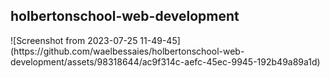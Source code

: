 <h2 id="centered-heading">holbertonschool-web-development</h2>
![Screenshot from 2023-07-25 11-49-45](https://github.com/waelbessaies/holbertonschool-web-development/assets/98318644/ac9f314c-aefc-45ec-9945-192b49a89a1d)

 
